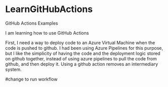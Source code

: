 # LearnGitHubActions
GitHub Actions Examples

I am learning how to use GitHub Actions

First, I need a way to deploy code to an Azure Virtual Machine when the code is pushed to github. I had been using Azure Pipelines for this purpose, but I like the simplicity of having the code and the deployment logic stored on github together, instead of using azure pipelines to pull the code from github, and then deploy it. Using a github action removes an intermediary system.


#change to run workflow


